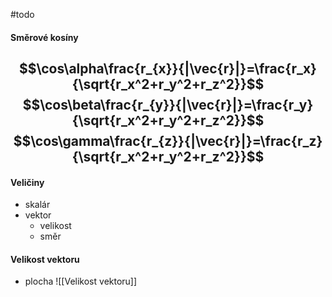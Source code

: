 #todo 
#### Směrové kosíny
$$\cos\alpha\frac{r_{x}}{|\vec{r}|}=\frac{r_x}{\sqrt{r_x^2+r_y^2+r_z^2}}$$
$$\cos\beta\frac{r_{y}}{|\vec{r}|}=\frac{r_y}{\sqrt{r_x^2+r_y^2+r_z^2}}$$$$\cos\gamma\frac{r_{z}}{|\vec{r}|}=\frac{r_z}{\sqrt{r_x^2+r_y^2+r_z^2}}$$
---
#### Veličiny
- skalár
- vektor
	- velikost
	- směr

#### Velikost vektoru
- plocha
![[Velikost vektoru]]
